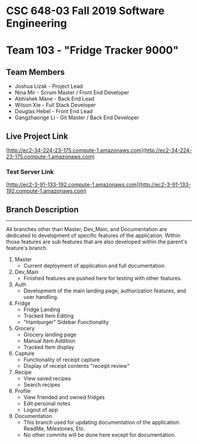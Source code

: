 # CSC 648-03 Fall 2019 Software Engineering
# Team 103 - ​"Fridge Tracker 9000"

## Team Members
- Joshua Lizak - Project Lead
- Nina Mir - Scrum Master / Front End Developer
- Abhishek Mane - Back End Lead
- Wilson Xie - Full Stack Developer
- Douglas Hebel - Front End Lead
- Gangzhaorige Li - Git Master / Back End Developer

## Live Project Link
[http://ec2-34-224-23-175.compute-1.amazonaws.com](http://ec2-34-224-23-175.compute-1.amazonaws.com)

### Test Server Link
[http://ec2-3-91-133-192.compute-1.amazonaws.com](http://ec2-3-91-133-192.compute-1.amazonaws.com)

## Branch Description 
-------------
All branches other than Master, Dev_Main, and Documentation are dedicated to development of specific features of the application. Within those features are sub features that are also developed within the parent's feature's branch.

1. Master
    - Current deployment of application and full documentation.
2. Dev_Main
    - Finished features are pushed here for testing with other features.
3. Auth
    - Development of the main landing page, authorization features, and user handling.
4.  Fridge
    - Fridge Landing
    - Tracked Item Editing
    - "Hamburger" Sidebar Functionality 
5.  Grocery
    - Grocery landing page
    -  Manual Item Addition
    - Tracked Item display
6.  Capture
    - Functionality of receipt capture
    - Display of receipt contents "receipt review"
7.  Recipe
    - View saved recipes 
    - Search recipes
8.  Profile
    - View friended and owned fridges
    - Edit personal notes
    - Logout of app
9. Documentation
    - This branch used for updating documentation of the application: ReadMe, Milestones, Etc.
    - No other commits will be done here except for documentation.



